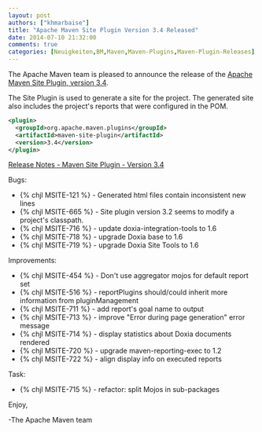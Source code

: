 ```yaml
---
layout: post
authors: ["khmarbaise"]
title: "Apache Maven Site Plugin Version 3.4 Released"
date: 2014-07-10 21:32:00
comments: true
categories: [Neuigkeiten,BM,Maven,Maven-Plugins,Maven-Plugin-Releases]
---
```

The Apache Maven team is pleased to announce the release of the 
[Apache Maven Site Plugin, version 3.4](http://maven.apache.org/plugins/maven-site-plugin/).

The Site Plugin is used to generate a site for the project. The generated site
also includes the project's reports that were configured in the POM.

``` xml
<plugin>
  <groupId>org.apache.maven.plugins</groupId>
  <artifactId>maven-site-plugin</artifactId>
  <version>3.4</version>
</plugin>
```
<!-- more -->
[Release Notes - Maven Site Plugin - Version 3.4](http://jira.codehaus.org/secure/ReleaseNote.jspa?projectId=11146&styleName=Html&version=19228)

Bugs:

 * {% chjl MSITE-121 %} - Generated html files contain inconsistent new lines
 * {% chjl MSITE-665 %} - Site plugin version 3.2 seems to modify a project's classpath.
 * {% chjl MSITE-716 %} - update doxia-integration-tools to 1.6
 * {% chjl MSITE-718 %} - upgrade Doxia base to 1.6
 * {% chjl MSITE-719 %} - upgrade Doxia Site Tools to 1.6

Improvements:

 * {% chjl MSITE-454 %} - Don't use aggregator mojos for default report set
 * {% chjl MSITE-516 %} - reportPlugins should/could inherit more information from pluginManagement
 * {% chjl MSITE-711 %} - add report's goal name to output
 * {% chjl MSITE-713 %} - improve "Error during page generation" error message
 * {% chjl MSITE-714 %} - display statistics about Doxia documents rendered
 * {% chjl MSITE-720 %} - upgrade maven-reporting-exec to 1.2
 * {% chjl MSITE-722 %} - align display info on executed reports

Task:

 * {% chjl MSITE-715 %} - refactor: split Mojos in sub-packages


Enjoy,

-The Apache Maven team
